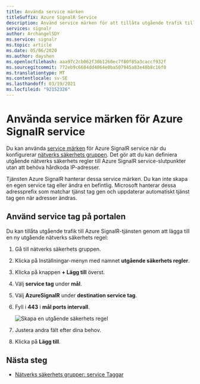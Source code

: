 ```yaml
---
title: Använda service märken
titleSuffix: Azure SignalR Service
description: Använd service märken för att tillåta utgående trafik till Azure SignalR-tjänsten
services: signalr
author: ArchangelSDY
ms.service: signalr
ms.topic: article
ms.date: 05/06/2020
ms.author: dayshen
ms.openlocfilehash: aaa97c2cb062f30b1260ec7f80f85a3caccf932f
ms.sourcegitcommit: 772eb9c6684dd4864e0ba507945a83e48b8c16f0
ms.translationtype: MT
ms.contentlocale: sv-SE
ms.lasthandoff: 03/19/2021
ms.locfileid: "92152326"
---
```

# <a name="use-service-tags-for-azure-signalr-service"></a>Använda service märken för Azure SignalR service

Du kan använda [service märken](../virtual-network/network-security-groups-overview.md#service-tags) för Azure SignalR service när du konfigurerar [nätverks säkerhets gruppen](../virtual-network/network-security-groups-overview.md#network-security-groups). Det gör att du kan definiera utgående nätverks säkerhets regler till Azure SignalR service-slutpunkter utan att behöva hårdkoda IP-adresser.

Tjänsten Azure SignalR hanterar dessa service märken. Du kan inte skapa en egen service tag eller ändra en befintlig. Microsoft hanterar dessa adressprefix som matchar tjänst tag gen och uppdaterar automatiskt tjänst tag gen när adresser ändras.

## <a name="use-service-tag-on-portal"></a>Använd service tag på portalen

Du kan tillåta utgående trafik till Azure SignalR-tjänsten genom att lägga till en ny utgående nätverks säkerhets regel:

1. Gå till nätverks säkerhets gruppen.

1. Klicka på Inställningar-menyn med namnet **utgående säkerhets regler**.

1. Klicka på knappen **+ Lägg till** överst.

1. Välj **service tag** under **mål**.

1. Välj **AzureSignalR** under **destination service tag**.

1. Fyll i **443** i **mål ports intervall**.

    ![Skapa en utgående säkerhets regel](media/howto-service-tags/portal-add-outbound-security-rule.png)

1. Justera andra fält efter dina behov.

1. Klicka på **Lägg till**.


## <a name="next-steps"></a>Nästa steg

- [Nätverks säkerhets grupper: service Taggar](../virtual-network/network-security-groups-overview.md#security-rules)
